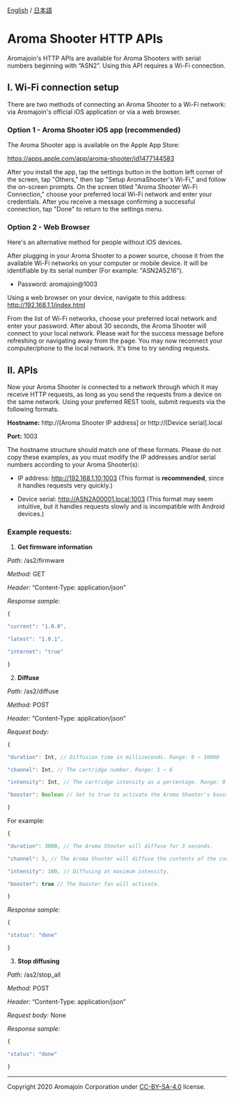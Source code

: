 [English](https://github.com/aromajoin/controller-http-api) / [日本語](README-JP.md)

# Aroma Shooter HTTP APIs

Aromajoin's HTTP APIs are available for Aroma Shooters with serial numbers beginning with “ASN2”. Using this API requires a Wi-Fi connection.


## I. Wi-Fi connection setup

There are two methods of connecting an Aroma Shooter to a Wi-Fi network: via Aromajoin's official iOS application or via a web browser.


### Option 1 - Aroma Shooter iOS app (recommended)

The Aroma Shooter app is available on the Apple App Store:

https://apps.apple.com/app/aroma-shooter/id1477144583

After you install the app, tap the settings button in the bottom left corner of the screen, tap "Others," then tap "Setup AromaShooter's Wi-Fi," and follow the on-screen prompts. On the screen titled "Aroma Shooter Wi-Fi Connection," choose your preferred local Wi-Fi network and enter your credentials. After you receive a message confirming a successful connection, tap "Done" to return to the settings menu.


### Option 2 - Web Browser

Here's an alternative method for people without iOS devices.

After plugging in your Aroma Shooter to a power source, choose it from the available Wi-Fi networks on your computer or mobile device. It will be identifiable by its serial number (For example: "ASN2A5216").

- Password: aromajoin@1003

Using a web browser on your device, navigate to this address: http://192.168.1.1/index.html

From the list of Wi-Fi networks, choose your preferred local network and enter your password. After about 30 seconds, the Aroma Shooter will connect to your local network. Please wait for the success message before refreshing or navigating away from the page. You may now reconnect your computer/phone to the local network. It's time to try sending requests.


## II. APIs

Now your Aroma Shooter is connected to a network through which it may receive HTTP requests, as long as you send the requests from a device on the same network. Using your preferred REST tools, submit requests via the following formats.

**Hostname:** http://[Aroma Shooter IP address] or http://[Device serial].local

**Port:** 1003

The hostname structure should match one of these formats. Please do not copy these examples, as you must modify the IP addresses and/or serial numbers according to your Aroma Shooter(s):

- IP address: http://192.168.1.10:1003 (This format is **recommended**, since it handles requests very quickly.)

- Device serial: http://ASN2A00001.local:1003 (This format may seem intuitive, but it handles requests slowly and is incompatible with Android devices.)


### Example requests:


1. **Get firmware information**

*Path:* /as2/firmware

*Method:* GET

*Header:* “Content-Type: application/json”

*Response sample:*
```javascript
{

"current": "1.0.0",

"latest": "1.0.1",

"internet": "true"

}
```  
  

2. **Diffuse**

*Path:* /as2/diffuse

*Method:* POST

*Header:* “Content-Type: application/json”

*Request body:*

  
```javascript
{

"duration": Int, // Diffusion time in milliseconds. Range: 0 ~ 10000

"channel": Int, // The cartridge number. Range: 1 ~ 6

"intensity": Int, // The cartridge intensity as a percentage. Range: 0 ~ 100

"booster": Boolean // Set to true to activate the Aroma Shooter's booster fan. Default value is false.

}
```

For example:

  
```javascript
{

"duration": 3000, // The Aroma Shooter will diffuse for 3 seconds.

"channel": 3, // The Aroma Shooter will diffuse the contents of the cartridge in slot 3.

"intensity": 100, // Diffusing at maximum intensity.

"booster": true // The booster fan will activate.

}
```
  

*Response sample:*

  
```javascript
{

"status": "done"

}

  ```
  

3. **Stop diffusing**

*Path:* /as2/stop_all

*Method:* POST

*Header:* “Content-Type: application/json”

*Request body:* None

*Response sample:*

  
```javascript
{

"status": "done"

}
  ```
  
 
----------
Copyright 2020 Aromajoin Corporation under [CC-BY-SA-4.0](https://creativecommons.org/licenses/by-sa/4.0/) license.
